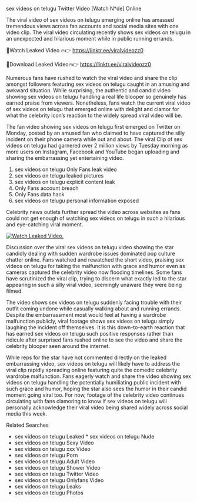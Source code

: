 ﻿sex videos on telugu Twitter Video [Watch N*de] Online

The viral video of ﻿sex videos on telugu emerging online has amassed tremendous views across fan accounts and social media sites with one video clip. The viral video circulating recently shows ﻿sex videos on telugu in an unexpected and hilarious moment while in public running errands. 

🔴Watch Leaked Video 🔥👉  https://linktr.ee/viralvideozz0 

🔴Download Leaked Video🔥👉  https://linktr.ee/viralvideozz0 

Numerous fans have rushed to watch the viral video and share the clip amongst followers featuring ﻿sex videos on telugu caught in an amusing and awkward situation. While surprising, the authentic and candid video showing ﻿sex videos on telugu handling a real life blooper so genuinely has earned praise from viewers. Nonetheless, fans watch the current viral video of ﻿sex videos on telugu that emerged online with delight and clamor for what the celebrity icon’s reaction to the widely spread viral video will be.

The fan video showing ﻿sex videos on telugu first emerged on Twitter on Monday, posted by an amused fan who claimed to have captured the silly incident on their phone camera while out and about. The viral Clip of ﻿sex videos on telugu had garnered over 2 million views by Tuesday morning as more users on Instagram, Facebook and YouTube began uploading and sharing the embarrassing yet entertaining video. 

1. ﻿sex videos on telugu Only Fans leak video
2. ﻿sex videos on telugu leaked pictures
3. ﻿sex videos on telugu explicit content leak
4. Only Fans account breach
5. Only Fans data hack
6. ﻿sex videos on telugu personal information exposed

Celebrity news outlets further spread the video across websites as fans could not get enough of watching ﻿sex videos on telugu in such a hilarious and eye-catching viral moment. 

[![Watch Leaked Video.](https://miro.medium.com/v2/resize:fit:828/format:webp/1*cilzJN44JGOrTw9NJCrNHA.gif "Watch Leaked Video")](https://linktr.ee/viralvideozz0)

Discussion over the viral ﻿sex videos on telugu video showing the star candidly dealing with sudden wardrobe issues dominated pop culture chatter online. Fans watched and rewatched the short video, praising ﻿sex videos on telugu for taking the malfunction with grace and humor even as cameras captured the celebrity video now flooding timelines. Some fans have scrutinized the viral clip, trying to discern what exactly led to the star appearing in such a silly viral video, seemingly unaware they were being filmed.

The video shows ﻿sex videos on telugu suddenly facing trouble with their outfit coming undone while casually walking about and running errands. Despite the embarrassment most would feel at having a wardrobe malfunction publicly, viral footage shows ﻿sex videos on telugu simply laughing the incident off themselves. It is this down-to-earth reaction that has earned ﻿sex videos on telugu such positive responses rather than ridicule after surprised fans rushed online to see the video and share the celebrity blooper seen around the internet.  

While reps for the star have not commented directly on the leaked embarrassing video, ﻿sex videos on telugu will likely have to address the viral clip rapidly spreading online featuring quite the comedic celebrity wardrobe malfunction. Fans eagerly watch and share the video showing ﻿sex videos on telugu handling the potentially humiliating public incident with such grace and humor, hoping the star also sees the humor in their candid moment going viral too. For now, footage of the celebrity video continues circulating with fans clamoring to know if ﻿sex videos on telugu will personally acknowledge their viral video being shared widely across social media this week.

Related Searches
* ﻿sex videos on telugu Leaked
﻿* sex videos on telugu Nude
* ﻿sex videos on telugu Sexy Video
* ﻿sex videos on telugu xxx Video
* ﻿sex videos on telugu Porn
* ﻿sex videos on telugu Adult Video
* ﻿sex videos on telugu Shower Video
* ﻿sex videos on telugu Twitter Video
* ﻿sex videos on telugu Onlyfans Video
* ﻿sex videos on telugu Leaks
* ﻿sex videos on telugu Photos